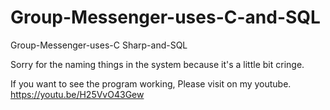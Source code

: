 # Group-Messenger-uses-C-and-SQL
Group-Messenger-uses-C Sharp-and-SQL

Sorry for the naming things in the system because it's a little bit cringe.

If you want to see the program working, Please visit on my youtube. https://youtu.be/H25VvO43Gew
